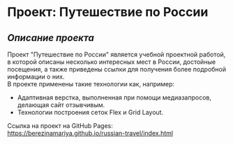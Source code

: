 # Проект: Путешествие по России
## _Описание проекта_  
Проект "Путешествие по России" является учебной проектной работой, в которой описаны несколько интересных мест в России, достойные посещения, а также приведены ссылки для получения более подробной информации о них.  
В проекте применены такие технологии как, например:  
* Адаптивная верстка, выполненная при помощи медиазапросов, делающая сайт отзывчивым.  
* Технологии построения сеток Flex и Grid Layout.  

Ссылка на проект на GitHub Pages: https://berezinamariya.github.io/russian-travel/index.html